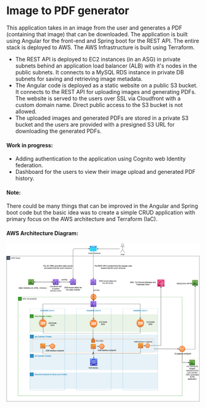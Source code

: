 # Image to PDF generator

This application takes in an image from the user and generates a PDF (containing that image) that can be downloaded. The application is built using Angular for the front-end and Spring boot for the REST API. The entire stack is deployed to AWS. The AWS Infrastructure is built using Terraform. 
* The REST API is deployed to EC2 instances (in an ASG) in private subnets behind an application load balancer (ALB) with it's nodes in the public subnets. It connects to a MySQL RDS instance in private DB subnets for saving and retrieving image metadata.
* The Angular code is deployed as a static website on a public S3 bucket. It connects to the REST API for uploading images and generating PDFs. The website is served to the users over SSL via Cloudfront with a custom domain name. Direct public access to the S3 bucket is not allowed. 
* The uploaded images and generated PDFs are stored in a private S3 bucket and the users are provided with a presigned S3 URL for downloading the generated PDFs.

#### Work in progress:
* Adding authentication to the application using Cognito web Identity federation.
* Dashboard for the users to view their image upload and generated PDF history.

#### Note:
There could be many things that can be improved in the Angular and Spring boot code but the basic idea was to create a simple CRUD application with primary focus on the AWS architecture and Terraform (IaC).

#### AWS Architecture Diagram:

![AWS Architecture](https://github.com/sameer-khanna/terraform-aws-imagetopdf/blob/main/AWS%20Architecture%20Diagram.png)
